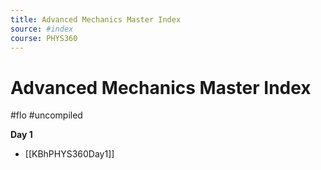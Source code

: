 ```yaml
---
title: Advanced Mechanics Master Index
source: #index 
course: PHYS360
---
```


# Advanced Mechanics Master Index

#flo  #uncompiled

**Day 1**

- [[KBhPHYS360Day1]]

